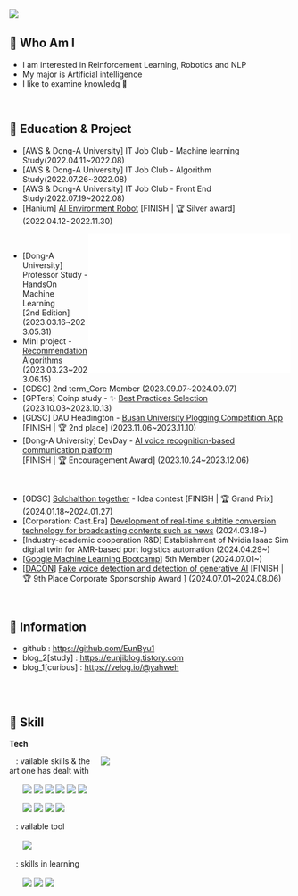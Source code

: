 <img src = "https://capsule-render.vercel.app/api?type=waving&height=200&text=Eunbyul&fontAlign=80&fontAlignY=40&color=gradient" >
<!-- 출처 : https://github.com/kyechan99/capsule-render -->
           
     
              
## 🌸 Who Am I 
<p align="left"> 

- I am interested in Reinforcement Learning, Robotics and NLP<br>
- My major is Artificial intelligence<br>
- I like to examine knowledg 🔬
 </p><br>  



     

 ## 🌸 Education & Project
- [AWS & Dong-A University] IT Job Club - Machine learning Study(2022.04.11~2022.08)
- [AWS & Dong-A University] IT Job Club - Algorithm Study(2022.07.26~2022.08)
- [AWS & Dong-A University] IT Job Club - Front End Study(2022.07.19~2022.08)
- [Hanium] [AI Environment Robot](https://github.com/EunByu1/Web_Project/tree/main/GreenAI) [FINISH | 🏆 Silver award] (2022.04.12~2022.11.30) <br>

<img align="right" src="/github-metrics.svg" alt="Metrics" width="362">

<br>

- [Dong-A University] Professor Study - HandsOn Machine Learning 
<br>[2nd Edition] (2023.03.16~2023.05.31)
- Mini project - [Recommendation Algorithms](https://github.com/Ai-Communication-platform) (2023.03.23~2023.06.15)
- [GDSC] 2nd term_Core Member (2023.09.07~2024.09.07)
- [GPTers] Coinp study - ✨ [Best Practices Selection](https://eunjiblog.tistory.com/19) (2023.10.03~2023.10.13) <br>
- [GDSC] DAU Headington - [Busan University Plogging Competition App](https://github.com/EunByu1/BalanceTeam?tab=readme-ov-file) <br>
  [FINISH | 🏆 2nd place] (2023.11.06~2023.11.10)
- [Dong-A University] DevDay - [AI voice recognition-based communication platform](https://github.com/Ai-Communication-platform) <br>
  [FINISH | 🏆 Encouragement Award] (2023.10.24~2023.12.06)
<br>


- [GDSC] [Solchalthon together](https://festa.io/events/4628) - Idea contest [FINISH | 🏆 Grand Prix] (2024.01.18~2024.01.27)
- [Corporation: Cast.Era] [Development of real-time subtitle conversion technology for broadcasting contents such as news](https://github.com/SJpark02/AICC-2024_AI-Project) (2024.03.18~)
- [Industry-academic cooperation R&D] Establishment of Nvidia Isaac Sim digital twin for AMR-based port logistics automation (2024.04.29~)
- [[Google Machine Learning Bootcamp](https://rsvp.withgoogle.com/events/google-machine-learning-bootcamp-kr-2024)] 5th Member (2024.07.01~)
- [[DACON](https://dacon.io/competitions/official/236253/overview/description)] [Fake voice detection and detection of generative AI](https://github.com/EunByu1/VoiceWizards_deepfake_detectione) [FINISH | 🏆 9th Place Corporate Sponsorship Award ] (2024.07.01~2024.08.06)
<br>

## 🌸 Information
- github : https://github.com/EunByu1  <Br>
- blog_2[study] : https://eunjiblog.tistory.com <br>
- blog_1[curious] : https://velog.io/@yahweh <br>

 


<Br></br>
 
 
## 🌸 Skill  
<b>Tech</b>  
<!-- Baekjoon -->
<img align='right' src="http://mazassumnida.wtf/api/v2/generate_badge?boj=ejha2002" width="340">           

&nbsp;&nbsp; : vailable skills & the art one has dealt with<br>  
&nbsp;&nbsp;&nbsp;&nbsp;&nbsp;&nbsp;<img src="https://img.shields.io/badge/Python-3776AB?style=flat-square&logo=Python&logoColor=white"/>
<img src="https://img.shields.io/badge/C-A8B9CC?style=flat-square&logo=C&logoColor=white"/>
<img src="https://img.shields.io/badge/Scikit-Learn-F7931E?style=flat-square&logo=scikit-learn&logoColor=white"/>
<img src="https://img.shields.io/badge/Tensorflow-FF6F00?style=flat-square&logo=Dart&logoColor=white"/>
<img src="https://img.shields.io/badge/HTML-E34F26?style=flat-square&logo=HTML5&logoColor=white"/>
<img src="https://img.shields.io/badge/CSS-1572B6?style=flat-square&logo=CSS3&logoColor=white"/>
 <br>

&nbsp;&nbsp;&nbsp;&nbsp;&nbsp; <img src="https://img.shields.io/badge/Git-F05032?style=flat-square&logo=Git&logoColor=white"/>
<img src="https://img.shields.io/badge/JavaScript-F7DF1E?style=flat-square&logo=JavaScript&logoColor=white"/>
<img src="https://img.shields.io/badge/Flutter-02569B?style=flat-square&logo=Flutter&logoColor=white"/>
<img src="https://img.shields.io/badge/Dart-0175C2?style=flat-square&logo=Dart&logoColor=white"/><br>


&nbsp;&nbsp; : vailable tool<br>  
&nbsp;&nbsp;&nbsp;&nbsp;&nbsp;&nbsp;<img src="https://img.shields.io/badge/Figma-F24E1E?style=flat-square&logo=Figma&logoColor=white"/>

&nbsp;&nbsp; : skills in learning<br><br>
&nbsp;&nbsp;&nbsp;&nbsp;&nbsp;&nbsp;<img src="https://img.shields.io/badge/MySQL-4479A1?style=flat-square&logo=Flutter&logoColor=white"/>
<img src="https://img.shields.io/badge/Scikit-Learn-F7931E?style=flat-square&logo=scikit-learn&logoColor=white"/>
<img src="https://img.shields.io/badge/Tensorflow-FF6F00?style=flat-square&logo=Dart&logoColor=white"/>


<br></br>
